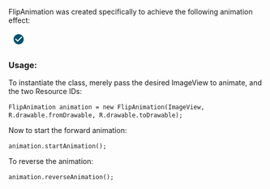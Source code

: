 FlipAnimation was created specifically to achieve the following animation effect: 

![Animation preview](animationpreview.gif)


### Usage: ###

To instantiate the class, merely pass the desired ImageView to animate, and the two Resource IDs:
```
FlipAnimation animation = new FlipAnimation(ImageView, R.drawable.fromDrawable, R.drawable.toDrawable);
```

Now to start the forward animation:
```
animation.startAnimation();
```

To reverse the animation:
```
animation.reverseAnimation();
```
